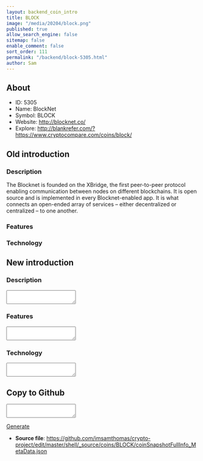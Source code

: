 ```yaml
---
layout: backend_coin_intro
title: BLOCK
image: "/media/20204/block.png"
published: true
allow_search_engine: false
sitemap: false
enable_comment: false
sort_order: 111
permalink: "/backend/block-5305.html"
author: Sam
---
```


## About

- ID: 5305
- Name: BlockNet
- Symbol: BLOCK
- Website: http://blocknet.co/
- Explore: http://blankrefer.com/?https://www.cryptocompare.com/coins/block/


## Old introduction

### Description

<p>The Blocknet is founded on the XBridge, the first peer-to-peer protocol enabling communication between nodes on different blockchains. It is open source and is implemented in every Blocknet-enabled app. It is what connects an open-ended array of services – either decentralized or centralized – to one another.</p>

### Features


### Technology




## New introduction


### Description
<textarea id="meta_description" name="description"></textarea>

### Features
<textarea id="meta_features" name="features"></textarea>

### Technology
<textarea id="meta_technology" name="technology"></textarea>


## Copy to Github

<textarea id="coinsnapshotfullinfo_metadata"></textarea>

<a href="#gen" onclick="generateMetaDatJson()">Generate</a>

- **Source file**: <a href="https://github.com/imsamthomas/crypto-project/edit/master/shell/_source/coins/BLOCK/coinSnapshotFullInfo_MetaData.json">https://github.com/imsamthomas/crypto-project/edit/master/shell/_source/coins/BLOCK/coinSnapshotFullInfo_MetaData.json</a>

